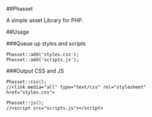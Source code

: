 ##Phasset

A simple asset Library for PHP.

##Usage

###Queue up styles and scripts
```
Phasset::add('styles.css');
Phasset::add('scripts.js');
```

###Output CSS and JS
```
Phasset::css();
//<link media="all" type="text/css" rel="stylesheet" href="styles.css">

Phasset::js();
//<script src="scripts.js"></script>
```